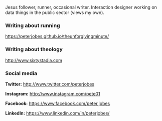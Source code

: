 Jesus follower, runner, occasional writer. Interaction designer working on data things in the public sector (views my own).

### Writing about running

https://peterjobes.github.io/theunforgivingminute/

### Writing about theology

http://www.sixtystadia.com

### Social media

**Twitter:** http://www.twitter.com/peterjobes

**Instagram:** http://www.instagram.com/pete01

**Facebook:** https://www.facebook.com/peter.jobes

**LinkedIn:** https://www.linkedin.com/in/peterjobes/
